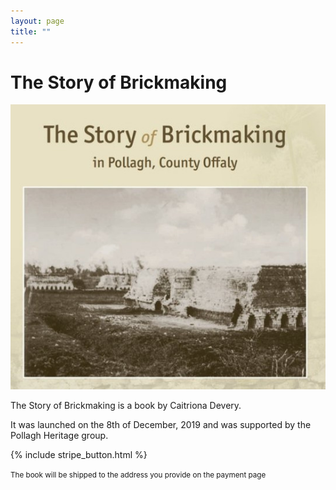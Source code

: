 ```yaml
---
layout: page
title: ""
---
```


# The Story of Brickmaking

![Book cover](/images/cover.jpeg)

The Story of Brickmaking is a book by Caitriona Devery.

It was launched on the 8th of December, 2019 and was supported by the Pollagh Heritage group.

{% include stripe_button.html %}

<small>The book will be shipped to the address you provide on the payment page</small>